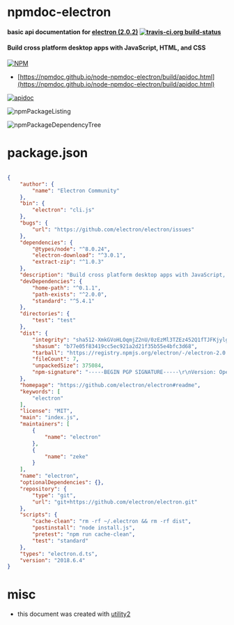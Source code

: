# npmdoc-electron

#### basic api documentation for  [electron (2.0.2)](https://github.com/electron/electron#readme)  [![travis-ci.org build-status](https://api.travis-ci.org/npmdoc/node-npmdoc-electron.svg)](https://travis-ci.org/npmdoc/node-npmdoc-electron)

#### Build cross platform desktop apps with JavaScript, HTML, and CSS

[![NPM](https://nodei.co/npm/electron.png?downloads=true&downloadRank=true&stars=true)](https://www.npmjs.com/package/electron)

- [https://npmdoc.github.io/node-npmdoc-electron/build/apidoc.html](https://npmdoc.github.io/node-npmdoc-electron/build/apidoc.html)

[![apidoc](https://npmdoc.github.io/node-npmdoc-electron/build/screenshot.buildCi.browser.%252Ftmp%252Fbuild%252Fapidoc.html.png)](https://npmdoc.github.io/node-npmdoc-electron/build/apidoc.html)

![npmPackageListing](https://npmdoc.github.io/node-npmdoc-electron/build/screenshot.npmPackageListing.svg)

![npmPackageDependencyTree](https://npmdoc.github.io/node-npmdoc-electron/build/screenshot.npmPackageDependencyTree.svg)



# package.json

```json

{
    "author": {
        "name": "Electron Community"
    },
    "bin": {
        "electron": "cli.js"
    },
    "bugs": {
        "url": "https://github.com/electron/electron/issues"
    },
    "dependencies": {
        "@types/node": "^8.0.24",
        "electron-download": "^3.0.1",
        "extract-zip": "^1.0.3"
    },
    "description": "Build cross platform desktop apps with JavaScript, HTML, and CSS",
    "devDependencies": {
        "home-path": "^0.1.1",
        "path-exists": "^2.0.0",
        "standard": "^5.4.1"
    },
    "directories": {
        "test": "test"
    },
    "dist": {
        "integrity": "sha512-XmkGVoHLOqmjZ2nU/0zEzMl3TZEz452Q1fTJFKjylg4pLYaq7na7V2uxzydVQNQukZGbERoA7ayjxXzTsXbtdA==",
        "shasum": "b77e05f83419cc5ec921a2d21f35b55e4bfc3d68",
        "tarball": "https://registry.npmjs.org/electron/-/electron-2.0.2.tgz",
        "fileCount": 7,
        "unpackedSize": 375084,
        "npm-signature": "-----BEGIN PGP SIGNATURE-----\r\nVersion: OpenPGP.js v3.0.4\r\nComment: https://openpgpjs.org\r\n\r\nwsFcBAEBCAAQBQJbBHpnCRA9TVsSAnZWagAAsskP/11It6D5ghKW312kIsgc\nHWH+Sqv/lsTFErvGMxlwty6LVykwrlKSBQUJFO/qEX3mIlKBTb8/ZlImj0tK\nokK3d/xBnCvthXDYr9e2bKVZ2ePmca4VfhWHHinvnbzaJ+km64xqIL1DDyBi\n4L0rdHR4Tjs0+owVxMhuJyDYVwjVgNzlgJnxxHUg+M7+Jwrt1ABeMPjsmsCQ\nL5LoHUFWF7c9dsza3w+yj1odMmY7pDMIeG66Kv7q4f2Qfmc2VY0jaWI60lf1\nXG3Y3iMU8xMLqS0rnf3x+kOyFK0C1yh4rFvkejPiKyOTHOGosQrQClaq+A75\nMZ3ziiIoQYaKLqrEvLixUp0ZJFVZ+5KVIamUjtijkcS9UoCZYWzTjC+nZkY9\nxMfCdH8SS2litOHuCFsnOXgoqEU81VypKbPlXEvRoPtSiwIsVNnYZqLm4+Xx\nQ3o3v7D+C5GXYEFWnqqVobl2ZpZmUmuiSGsljG8/19yT4P3yplOg4mzhkNb8\n+pKEzfWMPwtlp3xDIlOEmWyPslCT4BLZCYIABtM/0DL594tevmB+fcqXBl4g\nLTrDhwimgSlKrHVB1D11XvvAMmmzLResw3rK+VNXR2rEANoOeEpF0fabk3GA\nxkQPhpzbr2b/lmEzRgRPKptpm9OJbPD2HnIjHFV4EZWpls6dyW5Brv0XcquF\nNaVq\r\n=WRCy\r\n-----END PGP SIGNATURE-----\r\n"
    },
    "homepage": "https://github.com/electron/electron#readme",
    "keywords": [
        "electron"
    ],
    "license": "MIT",
    "main": "index.js",
    "maintainers": [
        {
            "name": "electron"
        },
        {
            "name": "zeke"
        }
    ],
    "name": "electron",
    "optionalDependencies": {},
    "repository": {
        "type": "git",
        "url": "git+https://github.com/electron/electron.git"
    },
    "scripts": {
        "cache-clean": "rm -rf ~/.electron && rm -rf dist",
        "postinstall": "node install.js",
        "pretest": "npm run cache-clean",
        "test": "standard"
    },
    "types": "electron.d.ts",
    "version": "2018.6.4"
}
```



# misc
- this document was created with [utility2](https://github.com/kaizhu256/node-utility2)
